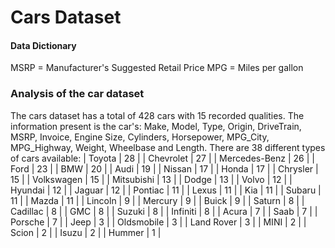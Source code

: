 # Cars Dataset

#### Data Dictionary
MSRP = Manufacturer's Suggested Retail Price
MPG = Miles per gallon

### Analysis of the car dataset
The cars dataset has a total of 428 cars with 15 recorded qualities. The information present is the car's: Make, Model, Type, Origin, DriveTrain, MSRP, Invoice, Engine Size, Cylinders, Horsepower, MPG_City, MPG_Highway, Weight, Wheelbase and Length.
There are 38 different types of cars available: 
| Toyota | 28 |
| Chevrolet | 27 |
| Mercedes-Benz | 26 |
| Ford | 23 |
| BMW | 20 |
| Audi | 19 |
| Nissan | 17 |
| Honda | 17 |
| Chrysler | 15 |
| Volkswagen | 15 |
| Mitsubishi | 13 |
| Dodge | 13 |
| Volvo | 12 |
| Hyundai | 12 |
| Jaguar | 12 |
| Pontiac | 11 |
| Lexus | 11 |
| Kia | 11 |
| Subaru | 11 |
| Mazda | 11 |
| Lincoln | 9 |
| Mercury | 9 |
| Buick | 9 |
| Saturn | 8 |
| Cadillac | 8 |
| GMC | 8 |
| Suzuki | 8 |
| Infiniti | 8 |
| Acura | 7 |
| Saab | 7 |
| Porsche | 7 |
| Jeep | 3 |
| Oldsmobile | 3 |
| Land Rover | 3 |
| MINI | 2 |
| Scion | 2 |
| Isuzu | 2 |
| Hummer | 1 |